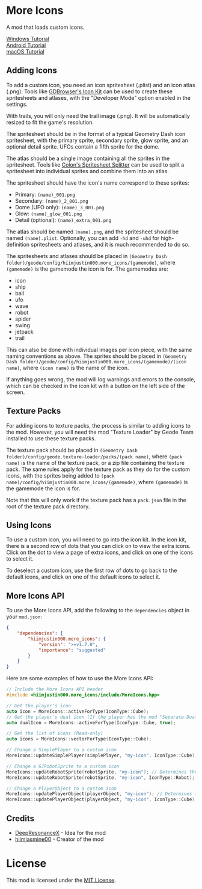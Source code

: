 # More Icons
A mod that loads custom icons.

[Windows Tutorial](https://youtu.be/Dn0S3DPuq08)\
[Android Tutorial](https://youtu.be/GJKoLUnkyBk)\
[macOS Tutorial](https://youtu.be/1sI4WJE0yqE)

## Adding Icons
To add a custom icon, you need an icon spritesheet (.plist) and an icon atlas (.png). Tools like [GDBrowser's Icon Kit](https://gdbrowser.com/iconkit) can be used to create these spritesheets and atlases, with the "Developer Mode" option enabled in the settings.

With trails, you will only need the trail image (.png). It will be automatically resized to fit the game's resolution.

The spritesheet should be in the format of a typical Geometry Dash icon spritesheet, with the primary sprite, secondary sprite, glow sprite, and an optional detail sprite. UFOs contain a fifth sprite for the dome.

The atlas should be a single image containing all the sprites in the spritesheet. Tools like [Colon's Spritesheet Splitter](https://gdcolon.com/gdsplitter) can be used to split a spritesheet into individual sprites and combine them into an atlas.

The spritesheet should have the icon's name correspond to these sprites:
- Primary: `(name)_001.png`
- Secondary: `(name)_2_001.png`
- Dome (UFO only): `(name)_3_001.png`
- Glow: `(name)_glow_001.png`
- Detail (optional): `(name)_extra_001.png`

The atlas should be named `(name).png`, and the spritesheet should be named `(name).plist`. Optionally, you can add `-hd` and `-uhd` for high-definition spritesheets and atlases, and it is much recommended to do so.

The spritesheets and atlases should be placed in `(Geometry Dash folder)/geode/config/hiimjustin000.more_icons/(gamemode)`, where `(gamemode)` is the gamemode the icon is for. The gamemodes are:
- icon
- ship
- ball
- ufo
- wave
- robot
- spider
- swing
- jetpack
- trail

This can also be done with individual images per icon piece, with the same naming conventions as above. The sprites should be placed in `(Geometry Dash folder)/geode/config/hiimjustin000.more_icons/(gamemode)/(icon name)`, where `(icon name)` is the name of the icon.

If anything goes wrong, the mod will log warnings and errors to the console, which can be checked in the icon kit with a button on the left side of the screen.

## Texture Packs
For adding icons to texture packs, the process is similar to adding icons to the mod. However, you will need the mod "Texture Loader" by Geode Team installed to use these texture packs.

The texture pack should be placed in `(Geometry Dash folder)/config/geode.texture-loader/packs/(pack name)`, where `(pack name)` is the name of the texture pack, or a zip file containing the texture pack. The same rules apply for the texture pack as they do for the custom icons, with the sprites being added to `(pack name)/config/hiimjustin000.more_icons/(gamemode)`, where `(gamemode)` is the gamemode the icon is for.

Note that this will only work if the texture pack has a `pack.json` file in the root of the texture pack directory.

## Using Icons
To use a custom icon, you will need to go into the icon kit. In the icon kit, there is a second row of dots that you can click on to view the extra icons. Click on the dot to view a page of extra icons, and click on one of the icons to select it.

To deselect a custom icon, use the first row of dots to go back to the default icons, and click on one of the default icons to select it.

## More Icons API
To use the More Icons API, add the following to the `dependencies` object in your `mod.json`:
```json
{
    "dependencies": {
        "hiimjustin000.more_icons": {
            "version": ">=v1.7.0",
            "importance": "suggested"
        }
    }
}
```

Here are some examples of how to use the More Icons API:
```cpp
// Include the More Icons API header
#include <hiimjustin000.more_icons/include/MoreIcons.hpp>

// Get the player's icon
auto icon = MoreIcons::activeForType(IconType::Cube);
// Get the player's dual icon (If the player has the mod "Separate Dual Icons" by Weebify enabled)
auto dualIcon = MoreIcons::activeForType(IconType::Cube, true);

// Get the list of icons (Read-only)
auto icons = MoreIcons::vectorForType(IconType::Cube);

// Change a SimplePlayer to a custom icon
MoreIcons::updateSimplePlayer(simplePlayer, "my-icon", IconType::Cube);

// Change a GJRobotSprite to a custom icon
MoreIcons::updateRobotSprite(robotSprite, "my-icon"); // Determines the icon type
MoreIcons::updateRobotSprite(robotSprite, "my-icon", IconType::Robot);

// Change a PlayerObject to a custom icon
MoreIcons::updatePlayerObject(playerObject, "my-icon"); // Determines the icon type
MoreIcons::updatePlayerObject(playerObject, "my-icon", IconType::Cube);
```

## Credits
- [DeepResonanceX](https://gdbrowser.com/u/5668656) - Idea for the mod
- [hiimjasmine00](https://gdbrowser.com/u/7466002) - Creator of the mod

# License
This mod is licensed under the [MIT License](./LICENSE).